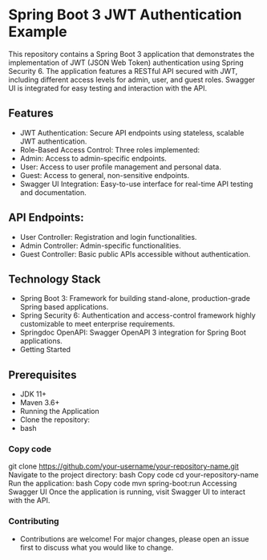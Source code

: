 # Spring Boot 3 JWT Authentication Example
This repository contains a Spring Boot 3 application that demonstrates the implementation of JWT (JSON Web Token) authentication using Spring Security 6. The application features a RESTful API secured with JWT, including different access levels for admin, user, and guest roles. Swagger UI is integrated for easy testing and interaction with the API.

## Features
- JWT Authentication: Secure API endpoints using stateless, scalable JWT authentication.
- Role-Based Access Control: Three roles implemented:
- Admin: Access to admin-specific endpoints.
- User: Access to user profile management and personal data.
- Guest: Access to general, non-sensitive endpoints.
- Swagger UI Integration: Easy-to-use interface for real-time API testing and documentation.
  
## API Endpoints:
- User Controller: Registration and login functionalities.
- Admin Controller: Admin-specific functionalities.
- Guest Controller: Basic public APIs accessible without authentication.
  
## Technology Stack
- Spring Boot 3: Framework for building stand-alone, production-grade Spring based applications.
- Spring Security 6: Authentication and access-control framework highly customizable to meet enterprise requirements.
- Springdoc OpenAPI: Swagger OpenAPI 3 integration for Spring Boot applications.
- Getting Started
  
## Prerequisites
- JDK 11+
- Maven 3.6+
- Running the Application
- Clone the repository:
- bash
  
### Copy code
git clone https://github.com/your-username/your-repository-name.git
Navigate to the project directory:
bash
Copy code
cd your-repository-name
Run the application:
bash
Copy code
mvn spring-boot:run
Accessing Swagger UI
Once the application is running, visit Swagger UI to interact with the API.

### Contributing
* Contributions are welcome! For major changes, please open an issue first to discuss what you would like to change.
